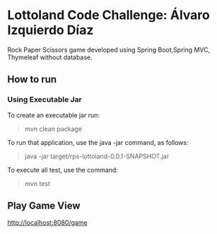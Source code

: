# Lottoland Code Challenge: Álvaro Izquierdo Díaz

Rock Paper Scissors game developed using Spring Boot,Spring MVC, Thymeleaf without database.

## How to run

### Using Executable Jar

To create an executable jar run:

> mvn clean package

To run that application, use the java -jar command, as follows:

> java -jar target/rps-lottoland-0.0.1-SNAPSHOT.jar

To execute all test, use the command:

> mvn test

## Play Game View

[http://localhost:8080/game](http://localhost:8080/game)
